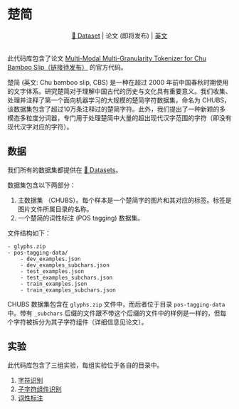 # 楚简

<div align="center">
    <a href="https://huggingface.co/datasets/chen-yingfa/CHUBS">🤗 Dataset</a> | 论文 (即将发布) | <a href="./README.md">英文</a>
</div>

<br>

此代码库包含了论文 [Multi-Modal Multi-Granularity Tokenizer for Chu Bamboo Slip（链接待发布）](https://arxiv.org/abs/) 的官方代码。

楚简 (英文: Chu bamboo slip, CBS) 是一种在超过 2000 年前中国春秋时期使用的文字体系。研究楚简对于理解中国古代的历史与文化具有重要意义。我们收集、处理并注释了第一个面向机器学习的大规模的楚简字符数据集，命名为 CHUBS，该数据集包含了超过10万条注释过的楚简字符。此外，我们提出了一种新颖的多模态多粒度分词器，专门用于处理楚简中大量的超出现代汉字范围的字符（即没有现代汉字对应的字符）。

## 数据

我们所有的数据集都提供在 [🤗 Datasets](https://huggingface.co/datasets/chen-yingfa/CHUBS)。

数据集包含以下两部分：

1. 主数据集 （CHUBS）。每个样本是一个楚简字的图片和其对应的标签。标签是图片文件所属目录的名称。
2. 一个楚简的词性标注 (POS tagging) 数据集。

文件结构如下：

```
- glyphs.zip
- pos-tagging-data/
    - dev_examples.json
    - dev_examples_subchars.json
    - test_examples.json
    - test_examples_subchars.json
    - train_examples.json
    - train_examples_subchars.json
```

CHUBS 数据集包含在 `glyphs.zip` 文件中，而后者位于目录 `pos-tagging-data` 中。带有 `_subchars` 后缀的文件跟不带这个后缀的文件中的样例是一样的，但每个字符被拆分为其子字符组件（详细信息见论文）。

## 实验

此代码库包含了三组实验，每组实验位于各自的目录中。

1. [字符识别](char-recognition/README.md)
2. [子字符组件识别](subchar-recognition/README.md)
3. [词性标注](pos-tagging/README.md)